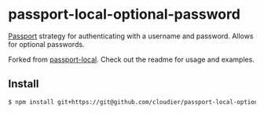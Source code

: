 # passport-local-optional-password

[Passport](http://passportjs.org/) strategy for authenticating with a username and password. Allows for optional passwords.

Forked from [passport-local](https://github.com/jaredhanson/passport-local). Check out the readme for usage and examples.

## Install

```bash
$ npm install git+https://git@github.com/cloudier/passport-local-optional-password.git
```
